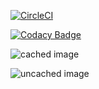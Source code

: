 [![CircleCI](https://circleci.com/gh/AndresFelipeGualdron/laboratorio8.svg?style=svg)](https://circleci.com/gh/AndresFelipeGualdron/laboratorio8)

[![Codacy Badge](https://api.codacy.com/project/badge/Grade/4313b76885824f998680fa3b4260fe4a)](https://www.codacy.com/app/AndresFelipeGualdron/laboratorio8?utm_source=github.com&amp;utm_medium=referral&amp;utm_content=AndresFelipeGualdron/laboratorio8&amp;utm_campaign=Badge_Grade)



![cached image](http://www.plantuml.com/plantuml/proxy?src=https://raw.github.com/AndresFelipeGualdron/laboratorio8/master/integrantes.txt)

![uncached image](http://www.plantuml.com/plantuml/proxy?cache=no&src=https://raw.github.com/plantuml/plantuml-server/master/integrantes.txt)

